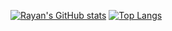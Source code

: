 [![Rayan's GitHub stats](https://github-readme-stats.vercel.app/api?username=rayan-saleh&show_icons=true&theme=dark)](https://github.com/rayan-saleh/)
[![Top Langs](https://github-readme-stats.vercel.app/api/top-langs/?username=rayan-saleh&layout=compact)](https://github.com/rayan-saleh)
